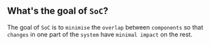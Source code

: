 What's the goal of `SoC`?
---
The goal of `SoC` is to `minimise` the `overlap` between `components` so that `changes` in one part of the `system` have `minimal impact` on the rest.